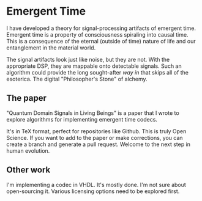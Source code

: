 # Emergent Time

I have developed a theory for signal-processing artifacts of emergent time. Emergent time is a property of consciousness spiraling into causal time. This is a consequence of the eternal (outside of time) nature of life and our entanglement in the material world.

The signal artifacts look just like noise, but they are not. With the appropriate DSP, they are mappable onto detectable signals. Such an algorithm could provide the long sought-after *way in* that skips all of the esoterica. The digital "Philosopher's Stone" of alchemy.

## The paper

"Quantum Domain Signals in Living Beings" is a paper that I wrote to explore algorithms for implementing emergent time codecs. 

It's in TeX format, perfect for repositories like Github. This is truly Open Science. If you want to add to the paper or make corrections, you can create a branch and generate a pull request. Welcome to the next step in human evolution.

## Other work

I'm implementing a codec in VHDL. It's mostly done. I'm not sure about open-sourcing it. Various licensing options need to be explored first.

